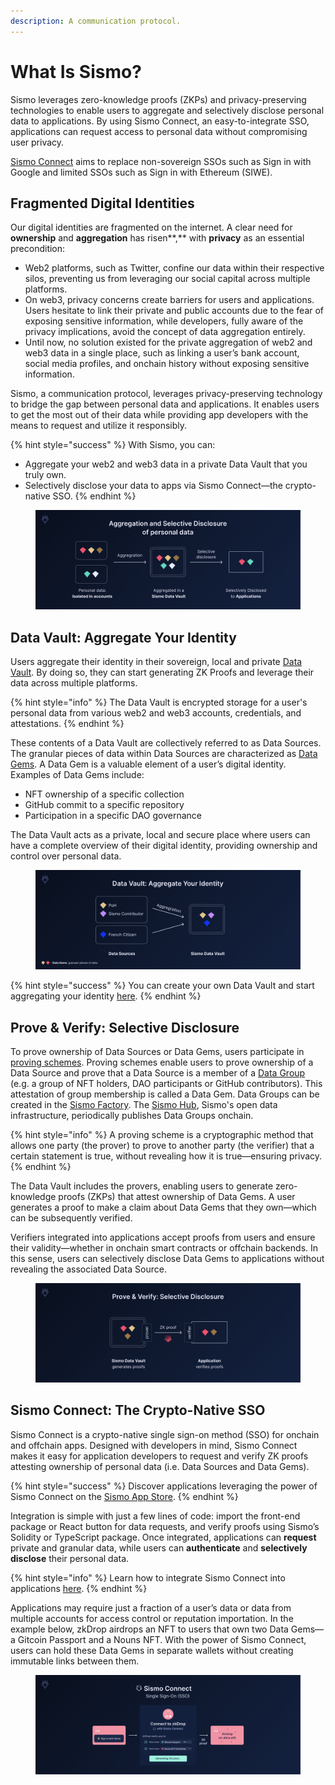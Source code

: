 ```yaml
---
description: A communication protocol.
---
```


# What Is Sismo?

Sismo leverages zero-knowledge proofs (ZKPs) and privacy-preserving technologies to enable users to aggregate and selectively disclose personal data to applications. By using Sismo Connect, an easy-to-integrate SSO, applications can request access to personal data without compromising user privacy.&#x20;

[Sismo Connect](welcome-to-sismo/what-is-sismo-connect.md) aims to replace non-sovereign SSOs such as Sign in with Google and limited SSOs such as Sign in with Ethereum (SIWE).&#x20;

## Fragmented Digital Identities

Our digital identities are fragmented on the internet. A clear need for **ownership** and **aggregation** has risen**,** with **privacy** as an essential precondition:

* Web2 platforms, such as Twitter, confine our data within their respective silos, preventing us from leveraging our social capital across multiple platforms.
* On web3, privacy concerns create barriers for users and applications. Users hesitate to link their private and public accounts due to the fear of exposing sensitive information, while developers, fully aware of the privacy implications, avoid the concept of data aggregation entirely.
* Until now, no solution existed for the private aggregation of web2 and web3 data in a single place, such as linking a user’s bank account, social media profiles, and onchain history without exposing sensitive information.

Sismo, a communication protocol, leverages privacy-preserving technology to bridge the gap between personal data and applications. It enables users to get the most out of their data while providing app developers with the means to request and utilize it responsibly.

{% hint style="success" %}
With Sismo, you can:

* Aggregate your web2 and web3 data in a private Data Vault that you truly own.
* Selectively disclose your data to apps via Sismo Connect—the crypto-native SSO.
{% endhint %}

<figure><img src=".gitbook/assets/1. Introduction (1).png" alt=""><figcaption></figcaption></figure>

## Data Vault: Aggregate Your Identity

Users aggregate their identity in their sovereign, local and private [Data Vault](welcome-to-sismo/what-is-the-data-vault.md). By doing so, they can start generating ZK Proofs and leverage their data across multiple platforms.

{% hint style="info" %}
The Data Vault is encrypted storage for a user's personal data from various web2 and web3 accounts, credentials, and attestations.
{% endhint %}

These contents of a Data Vault are collectively referred to as Data Sources. The granular pieces of data within Data Sources are characterized as [Data Gems](how-sismo-works/core-components.md#what-are-data-gems-and-data-groups). A Data Gem is a valuable element of a user’s digital identity. Examples of Data Gems include:

* NFT ownership of a specific collection
* GitHub commit to a specific repository
* Participation in a specific DAO governance

The Data Vault acts as a private, local and secure place where users can have a complete overview of their digital identity, providing ownership and control over personal data.

<figure><img src=".gitbook/assets/Aggregation.png" alt=""><figcaption></figcaption></figure>

{% hint style="success" %}
You can create your own Data Vault and start aggregating your identity [here](https://vault-beta.sismo.io/).
{% endhint %}

## Prove & Verify: Selective Disclosure

To prove ownership of Data Sources or Data Gems, users participate in [proving schemes](how-sismo-works/core-components.md#what-are-proving-schemes). Proving schemes enable users to prove ownership of a Data Source and prove that a Data Source is a member of a [Data Group](how-sismo-works/technical-concepts/data-gems-and-data-groups.md) (e.g. a group of NFT holders, DAO participants or GitHub contributors). This attestation of group membership is called a Data Gem. Data Groups can be created in the [Sismo Factory](https://factory.sismo.io/). The [Sismo Hub](how-sismo-works/core-components.md#what-is-the-sismo-hub), Sismo's open data infrastructure, periodically publishes Data Groups onchain.

{% hint style="info" %}
A proving scheme is a cryptographic method that allows one party (the prover) to prove to another party (the verifier) that a certain statement is true, without revealing how it is true—ensuring privacy.
{% endhint %}

The Data Vault includes the provers, enabling users to generate zero-knowledge proofs (ZKPs) that attest ownership of Data Gems. A user generates a proof to make a claim about Data Gems that they own—which can be subsequently verified.

Verifiers integrated into applications accept proofs from users and ensure their validity—whether in onchain smart contracts or offchain backends. In this sense, users can selectively disclose Data Gems to applications without revealing the associated Data Source.

<figure><img src=".gitbook/assets/Selective Disclosure.png" alt=""><figcaption></figcaption></figure>

## Sismo Connect: The Crypto-Native SSO

Sismo Connect is a crypto-native single sign-on method (SSO) for onchain and offchain apps. Designed with developers in mind, Sismo Connect makes it easy for application developers to request and verify ZK proofs attesting ownership of personal data (i.e. Data Sources and Data Gems).

{% hint style="success" %}
Discover applications leveraging the power of Sismo Connect on the [Sismo App Store](https://spaces.sismo.io/).
{% endhint %}

Integration is simple with just a few lines of code: import the front-end package or React button for data requests, and verify proofs using Sismo’s Solidity or TypeScript package. Once integrated, applications can **request** private and granular data, while users can **authenticate** and **selectively disclose** their personal data.

{% hint style="info" %}
Learn how to integrate Sismo Connect into applications [here](build-with-sismo-connect/overview.md).
{% endhint %}

Applications may require just a fraction of a user’s data or data from multiple accounts for access control or reputation importation. In the example below, zkDrop airdrops an NFT to users that own two Data Gems—a Gitcoin Passport and a Nouns NFT. With the power of Sismo Connect, users can hold these Data Gems in separate wallets without creating immutable links between them.

<figure><img src=".gitbook/assets/Sismo Connect.png" alt=""><figcaption></figcaption></figure>
